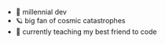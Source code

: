 - 🌺 millennial dev
- 🪐 big fan of cosmic catastrophes
- 🌿 currently teaching my best friend to code
